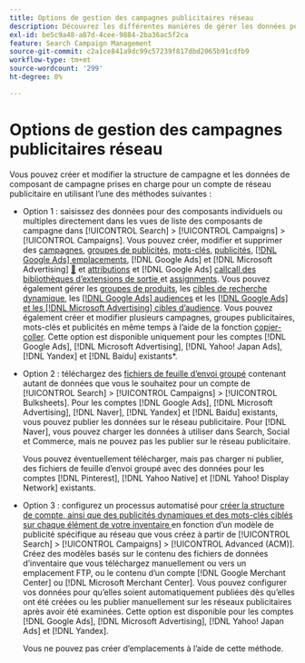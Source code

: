```yaml
---
title: Options de gestion des campagnes publicitaires réseau
description: Découvrez les différentes manières de gérer les données pour vos campagnes de réseau publicitaire.
exl-id: be5c9a48-a87d-4cee-9884-2ba36ac5f2ca
feature: Search Campaign Management
source-git-commit: c2a1ce841a9dc99c57239f817dbd2065b91cdfb9
workflow-type: tm+mt
source-wordcount: '299'
ht-degree: 0%

---
```


# Options de gestion des campagnes publicitaires réseau

Vous pouvez créer et modifier la structure de campagne et les données de composant de campagne prises en charge
pour un compte de réseau publicitaire en utilisant l’une des méthodes suivantes :

* Option 1 : saisissez des données pour des composants individuels ou multiples directement dans les vues de liste des composants de campagne dans [!UICONTROL Search] > [!UICONTROL Campaigns] > [!UICONTROL Campaigns]. Vous pouvez créer, modifier et supprimer des [campagnes](/help/search-social-commerce/campaign-management/campaigns/campaign-manage.md), [groupes de publicités](/help/search-social-commerce/campaign-management/campaigns/ad-group-manage.md), [mots-clés](/help/search-social-commerce/campaign-management/campaigns/keyword-manage.md), [publicités](/help/search-social-commerce/campaign-management/campaigns/ad-manage.md), [[!DNL Google Ads] emplacements](/help/search-social-commerce/campaign-management/campaigns/placement-manage.md), [!DNL Google Ads] et [!DNL Microsoft Advertising] [&#128279;](/help/search-social-commerce/campaign-management/campaigns/sitelink-extension-manage.md) et [attributions](/help/search-social-commerce/campaign-management/campaigns/sitelink-extension-associate.md) et [!DNL Google Ads] [callcall des bibliothèques d’extensions de sortie ](/help/search-social-commerce/campaign-management/campaigns/callout-extension-manage.md) et [assignments](/help/search-social-commerce/campaign-management/campaigns/callout-extension-associate.md). Vous pouvez également gérer les [groupes de produits](/help/search-social-commerce/campaign-management/campaigns/product-group-manage.md), les [cibles de recherche dynamique](/help/search-social-commerce/campaign-management/campaigns/dynamic-search-target-manage.md), les [[!DNL Google Ads] audiences](/help/search-social-commerce/campaign-management/campaigns/audience-about.md) et les [[!DNL Google Ads]  et les  [!DNL Microsoft Advertising] cibles d’audience](/help/search-social-commerce/campaign-management/campaigns/audience-targets-manage.md). Vous pouvez également créer et modifier plusieurs campagnes, groupes publicitaires, mots-clés et publicités en même temps à l’aide de la fonction [copier-coller](/help/search-social-commerce/campaign-management/campaigns/copy-paste.md). Cette option est disponible uniquement pour les comptes [!DNL Google Ads], [!DNL Microsoft Advertising], [!DNL Yahoo! Japan Ads], [!DNL Yandex] et [!DNL Baidu] existants*.

* Option 2 : téléchargez des [fichiers de feuille d’envoi groupé](/help/search-social-commerce/campaign-management/bulksheets/bulksheet-about.md) contenant autant de données que vous le souhaitez pour un compte de [!UICONTROL Search] > [!UICONTROL Campaigns] > [!UICONTROL Bulksheets]. Pour les comptes [!DNL Google Ads], [!DNL Microsoft Advertising], [!DNL Naver], [!DNL Yandex] et [!DNL Baidu] existants, vous pouvez publier les données sur le réseau publicitaire. Pour [!DNL Naver], vous pouvez charger les données à utiliser dans Search, Social et Commerce, mais ne pouvez pas les publier sur le réseau publicitaire.

  Vous pouvez éventuellement télécharger, mais pas charger ni publier, des fichiers de feuille d’envoi groupé avec des données pour les comptes [!DNL Pinterest], [!DNL Yahoo Native] et [!DNL Yahoo! Display Network] existants.

* Option 3 : configurez un processus automatisé pour [ créer la structure de compte, ainsi que des publicités dynamiques et des mots-clés ciblés sur chaque élément de votre inventaire ](/help/search-social-commerce/campaign-management/inventory-feeds/inventory-feeds-about.md) en fonction d’un modèle de publicité spécifique au réseau que vous créez à partir de [!UICONTROL Search] > [!UICONTROL Campaigns] > [!UICONTROL &#x200B; Advanced (ACM)]. Créez des modèles basés sur le contenu des fichiers de données d’inventaire que vous téléchargez manuellement ou vers un emplacement FTP, ou le contenu d’un compte [!DNL Google Merchant Center] ou [!DNL Microsoft Merchant Center]. Vous pouvez configurer vos données pour qu’elles soient automatiquement publiées dès qu’elles ont été créées ou les publier manuellement sur les réseaux publicitaires après avoir été examinées. Cette option est disponible pour les comptes [!DNL Google Ads], [!DNL Microsoft Advertising], [!DNL Yahoo! Japan Ads] et [!DNL Yandex].

  Vous ne pouvez pas créer d’emplacements à l’aide de cette méthode.
